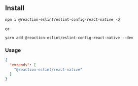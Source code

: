 ## Install

`npm i @reaction-eslint/eslint-config-react-native -D`

or

`yarn add @reaction-eslint/eslint-config-react-native --dev`



### Usage

```json
{
  "extends": [
    "@reaction-eslint/react-native"
  ]
}
```
